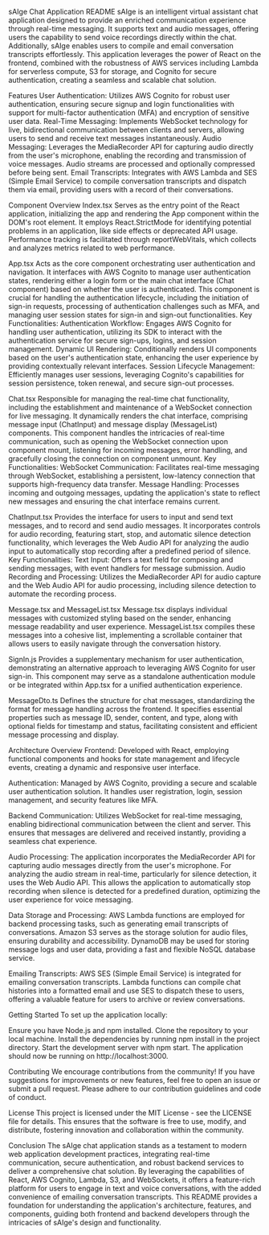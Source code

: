 sAIge Chat Application README
sAIge is an intelligent virtual assistant chat application designed to provide an enriched communication experience through real-time messaging. It supports text and audio messages, offering users the capability to send voice recordings directly within the chat. Additionally, sAIge enables users to compile and email conversation transcripts effortlessly. This application leverages the power of React on the frontend, combined with the robustness of AWS services including Lambda for serverless compute, S3 for storage, and Cognito for secure authentication, creating a seamless and scalable chat solution.

Features
User Authentication: Utilizes AWS Cognito for robust user authentication, ensuring secure signup and login functionalities with support for multi-factor authentication (MFA) and encryption of sensitive user data.
Real-Time Messaging: Implements WebSocket technology for live, bidirectional communication between clients and servers, allowing users to send and receive text messages instantaneously.
Audio Messaging: Leverages the MediaRecorder API for capturing audio directly from the user's microphone, enabling the recording and transmission of voice messages. Audio streams are processed and optionally compressed before being sent.
Email Transcripts: Integrates with AWS Lambda and SES (Simple Email Service) to compile conversation transcripts and dispatch them via email, providing users with a record of their conversations.

Component Overview
Index.tsx
Serves as the entry point of the React application, initializing the app and rendering the App component within the DOM's root element. It employs React.StrictMode for identifying potential problems in an application, like side effects or deprecated API usage. Performance tracking is facilitated through reportWebVitals, which collects and analyzes metrics related to web performance.

App.tsx
Acts as the core component orchestrating user authentication and navigation. It interfaces with AWS Cognito to manage user authentication states, rendering either a login form or the main chat interface (Chat component) based on whether the user is authenticated. This component is crucial for handling the authentication lifecycle, including the initiation of sign-in requests, processing of authentication challenges such as MFA, and managing user session states for sign-in and sign-out functionalities.
    Key Functionalities:
    Authentication Workflow: Engages AWS Cognito for handling user authentication, utilizing its SDK to interact with the authentication service for secure sign-ups, logins, and session management.
    Dynamic UI Rendering: Conditionally renders UI components based on the user's authentication state, enhancing the user experience by providing contextually relevant interfaces.
    Session Lifecycle Management: Efficiently manages user sessions, leveraging Cognito's capabilities for session persistence, token renewal, and secure sign-out processes.

Chat.tsx
Responsible for managing the real-time chat functionality, including the establishment and maintenance of a WebSocket connection for live messaging. It dynamically renders the chat interface, comprising message input (ChatInput) and message display (MessageList) components. This component handles the intricacies of real-time communication, such as opening the WebSocket connection upon component mount, listening for incoming messages, error handling, and gracefully closing the connection on component unmount.
    Key Functionalities:
        WebSocket Communication: Facilitates real-time messaging through WebSocket, establishing a persistent, low-latency connection that supports high-frequency data transfer.
        Message Handling: Processes incoming and outgoing messages, updating the application's state to reflect new messages and ensuring the chat interface remains current.

ChatInput.tsx
Provides the interface for users to input and send text messages, and to record and send audio messages. It incorporates controls for audio recording, featuring start, stop, and automatic silence detection functionality, which leverages the Web Audio API for analyzing the audio input to automatically stop recording after a predefined period of silence.
    Key Functionalities:
        Text Input: Offers a text field for composing and sending messages, with event handlers for message submission.
        Audio Recording and Processing: Utilizes the MediaRecorder API for audio capture and the Web Audio API for audio processing, including silence detection to automate the recording process.

Message.tsx and MessageList.tsx
Message.tsx displays individual messages with customized styling based on the sender, enhancing message readability and user experience. MessageList.tsx compiles these messages into a cohesive list, implementing a scrollable container that allows users to easily navigate through the conversation history.

SignIn.js
Provides a supplementary mechanism for user authentication, demonstrating an alternative approach to leveraging AWS Cognito for user sign-in. This component may serve as a standalone authentication module or be integrated within App.tsx for a unified authentication experience.

MessageDto.ts
Defines the structure for chat messages, standardizing the format for message handling across the frontend. It specifies essential properties such as message ID, sender, content, and type, along with optional fields for timestamp and status, facilitating consistent and efficient message processing and display.

Architecture Overview
Frontend: Developed with React, employing functional components and hooks for state management and lifecycle events, creating a dynamic and responsive user interface.

Authentication: Managed by AWS Cognito, providing a secure and scalable user authentication solution. It handles user registration, login, session management, and security features like MFA.

Backend Communication: Utilizes WebSocket for real-time messaging, enabling bidirectional communication between the client and server. This ensures that messages are delivered and received instantly, providing a seamless chat experience.

Audio Processing: The application incorporates the MediaRecorder API for capturing audio messages directly from the user's microphone. For analyzing the audio stream in real-time, particularly for silence detection, it uses the Web Audio API. This allows the application to automatically stop recording when silence is detected for a predefined duration, optimizing the user experience for voice messaging.

Data Storage and Processing: AWS Lambda functions are employed for backend processing tasks, such as generating email transcripts of conversations. Amazon S3 serves as the storage solution for audio files, ensuring durability and accessibility. DynamoDB may be used for storing message logs and user data, providing a fast and flexible NoSQL database service.

Emailing Transcripts: AWS SES (Simple Email Service) is integrated for emailing conversation transcripts. Lambda functions can compile chat histories into a formatted email and use SES to dispatch these to users, offering a valuable feature for users to archive or review conversations.

Getting Started
To set up the application locally:

Ensure you have Node.js and npm installed.
Clone the repository to your local machine.
Install the dependencies by running npm install in the project directory.
Start the development server with npm start. The application should now be running on http://localhost:3000.

Contributing
We encourage contributions from the community! If you have suggestions for improvements or new features, feel free to open an issue or submit a pull request. Please adhere to our contribution guidelines and code of conduct.

License
This project is licensed under the MIT License - see the LICENSE file for details. This ensures that the software is free to use, modify, and distribute, fostering innovation and collaboration within the community.

Conclusion
The sAIge chat application stands as a testament to modern web application development practices, integrating real-time communication, secure authentication, and robust backend services to deliver a comprehensive chat solution. By leveraging the capabilities of React, AWS Cognito, Lambda, S3, and WebSockets, it offers a feature-rich platform for users to engage in text and voice conversations, with the added convenience of emailing conversation transcripts. This README provides a foundation for understanding the application's architecture, features, and components, guiding both frontend and backend developers through the intricacies of sAIge's design and functionality.